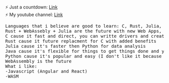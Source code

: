 ⚡ Just a countdown: <a href="https://banekondic1996.github.io">Link</a><br>
⚡ My youtube channel: <a href="https://www.youtube.com/watch?v=dQw4w9WgXcQ">Link</a>
<pre>Languages that i believe are good to learn: C, Rust, Julia, Java, Python and maybe Q# for future
Rust + WebAssebly + Julia are the future with new Web Apps, of course with javascript :)
C cause it fast and direct, you can writte drivers and create whatever you want
Rust cause it future replacment for C with added benefits
Julia cause it's faster then Python for data analysis
Java cause it's flexible for things to get things done and your not bound to Windows
Python cause it's popular and easy (I don't like it because of indentions and speed, try Cython for speed)
WebAssembly is the future
What i like:
-Javascript (Angular and React)
-WASM
</pre>

